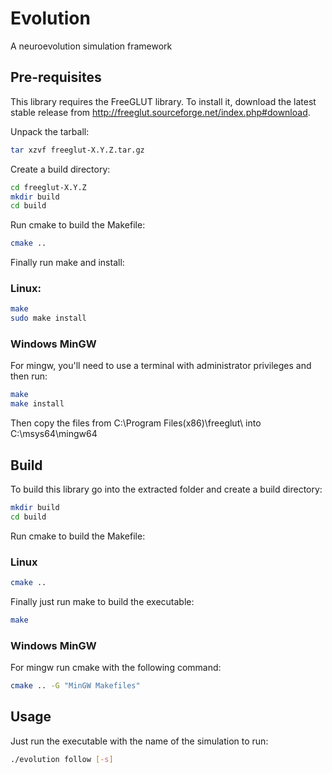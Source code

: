 # Evolution
A neuroevolution simulation framework

## Pre-requisites
This library requires the FreeGLUT library. To install it, download the latest stable release from http://freeglut.sourceforge.net/index.php#download.

Unpack the tarball:
```bash
tar xzvf freeglut-X.Y.Z.tar.gz
```
Create a build directory:
```bash
cd freeglut-X.Y.Z
mkdir build
cd build
```
Run cmake to build the Makefile:
```bash
cmake ..
```
Finally run make and install:
### Linux:
```bash
make
sudo make install
```
### Windows MinGW
For mingw, you'll need to use a terminal with administrator privileges and then run:
```bash
make
make install
```
Then copy the files from C:\Program Files(x86)\freeglut\ into C:\msys64\mingw64

## Build
To build this library go into the extracted folder and create a build directory:
```bash
mkdir build
cd build
```
Run cmake to build the Makefile:

### Linux
```bash
cmake ..
```
Finally just run make to build the executable:
```bash
make
```
### Windows MinGW
For mingw run cmake with the following command:
```bash
cmake .. -G "MinGW Makefiles"
```

## Usage
Just run the executable with the name of the simulation to run:
```bash
./evolution follow [-s]
```
